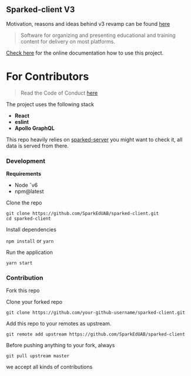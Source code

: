 ## Sparked-client V3

Motivation, reasons and ideas behind v3 revamp can be found [here](https://github.com/SparkEdUAB/sparked-spec)

> Software for organizing and presenting educational and training content for delivery on most platforms.

[Check here](https://sparkeduab.github.io/sparked-manual/) for the online documentation how to use this project.

# For Contributors

> Read the Code of Conduct [here](https://github.com/SparkEdUAB/SparkEd/blob/master/CODE_OF_CONDUCT.md)

The project uses the following stack

- **React**
- **eslint**
- **Apollo GraphQL**

This repo heavily relies on [sparked-server](https://github.com/SparkEdUAB/sparked-client) you might want to check it, all data is served from there.

### Development

**Requirements**

- Node ˆv6
- npm@latest

Clone the repo

`git clone https://github.com/SparkEdUAB/sparked-client.git`  
`cd sparked-client`

Install dependencies

`npm install` or `yarn` 

Run the application

`yarn start`

### Contribution

Fork this repo

Clone your forked repo

`git clone https://github.com/your-github-username/sparked-client.git`

Add this repo to your remotes as upstream.

`git remote add upstream https://github.com/SparkEdUAB/sparked-client`

Before pushing anything to your fork, always

`git pull upstream master`

we accept all kinds of contributions
